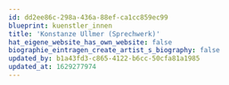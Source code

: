 ```yaml
---
id: dd2ee86c-298a-436a-88ef-ca1cc859ec99
blueprint: kuenstler_innen
title: 'Konstanze Ullmer (Sprechwerk)'
hat_eigene_website_has_own_website: false
biographie_eintragen_create_artist_s_biography: false
updated_by: b1a43fd3-c865-4122-b6cc-50cfa81a1985
updated_at: 1629277974
---
```

